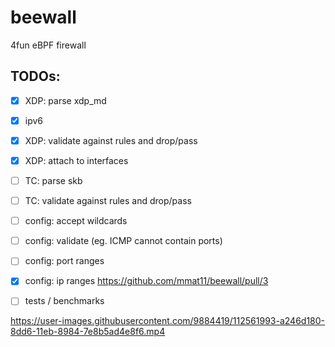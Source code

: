 # beewall

4fun eBPF firewall

## TODOs: 

-  [x]  XDP: parse xdp_md
-  [x]  ipv6
-  [x]  XDP: validate against rules and drop/pass
-  [x]  XDP: attach to interfaces
-  [ ]  TC: parse skb
-  [ ]  TC: validate against rules and drop/pass
-  [ ]  config: accept wildcards
-  [ ]  config: validate (eg. ICMP cannot contain ports)
-  [ ]  config: port ranges
-  [x]  config: ip ranges https://github.com/mmat11/beewall/pull/3
-  [ ]  tests / benchmarks



https://user-images.githubusercontent.com/9884419/112561993-a246d180-8dd6-11eb-8984-7e8b5ad4e8f6.mp4
